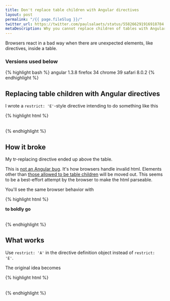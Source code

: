 ```yaml
---
title: Don't replace table children with Angular directives
layout: post
permalink: "/{{ page.fileSlug }}/"
twitter_url: https://twitter.com/paulsalaets/status/558266291916918784
metaDescription: Why you cannot replace children of tables with Angular directives and how to work around it
---
```


Browsers react in a bad way when there are unexpected elements, like directives, inside a table.

### Versions used below

{% highlight bash %}
angular 1.3.8
firefox 34
chrome  39
safari  8.0.2
{% endhighlight %}

## Replacing table children with Angular directives

I wrote a `restrict: 'E'`-style directive intending to do something like this

{% highlight html %}
<table>
  <my-header-row></my-header-row>
  <my-row ng-repeat="..."></my-row>
</table>
{% endhighlight %}

## How it broke

My tr-replacing directive ended up above the table.

This is [not an Angular bug](https://github.com/angular/angular.js/issues/1459). It's how browsers handle invalid html. Elements other than [those allowed to be table children](https://developer.mozilla.org/en-US/docs/Web/HTML/Element/table) will be moved out. This seems to be a best-effort attempt by the browser to make the html parseable.

You'll see the same browser behavior with

{% highlight html %}
<table>
  <b>to boldly go</b>
</table>
{% endhighlight %}

## What works

Use `restrict: 'A'` in the directive definition object instead of `restrict: 'E'`.

The original idea becomes

{% highlight html %}
<table>
  <tr my-header-row></tr>
  <tr my-row ng-repeat="..."></tr>
</table>
{% endhighlight %}
